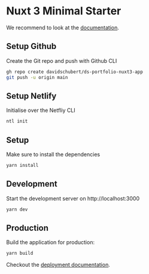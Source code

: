 # Nuxt 3 Minimal Starter

We recommend to look at the [documentation](https://v3.nuxtjs.org).

## Setup Github

Create the Git repo and push with Github CLI

```bash
gh repo create davidschubert/ds-portfolio-nuxt3-app
git push -u origin main
```

## Setup Netlify

Initialise over the Netfliy CLI

```bash
ntl init
```

## Setup

Make sure to install the dependencies

```bash
yarn install
```

## Development

Start the development server on http://localhost:3000

```bash
yarn dev
```

## Production

Build the application for production:

```bash
yarn build
```

Checkout the [deployment documentation](https://v3.nuxtjs.org/docs/deployment).